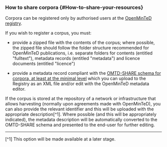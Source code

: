 ### How to share corpora {#How-to-share-your-resources}

Corpora can be registered only by authorised users at the [OpenMinTeD registry](https://services.openminted.eu/resourceRegistration/corpus/upload).

If you wish to register a corpus, you must:

* provide a zipped file with the contents of the corpus; where possible, the zipped file should follow the folder structure recommended for OpenMinTeD publications, i.e. separate folders for contents \(entitled "fulltext"\), metadata records \(entitled "metadata"\) and licence documents \(entitled "licence"\)

* provide a metadata record compliant with the [OMTD-SHARE schema for corpora, at least at the minimal level](/guidelines_for_providers_of_corpora/recommended_schema_for_corpora.md) which you can upload to the Registry as an XML file and/or edit with the OpenMinTeD metadata editor.

If the corpus is stored at the repository of a network or infrastructure that allows harvesting \(normally upon agreements made with OpenMinTeD\), you can also provide the relevant identifier and this will be uploaded with the appropriate description[^1]. Where possible \(and this will be appropriately indicated\), the metadata description will be automatically converted to the OMTD-SHARE schema and presented to the end-user for further editing.

---

[^1] This option will be made available at a later stage.

